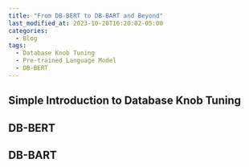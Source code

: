 ```yaml
---
title: "From DB-BERT to DB-BART and Beyond"
last_modified_at: 2023-10-20T16:20:02-05:00
categories:
  - Blog
tags:
  - Database Knob Tuning
  - Pre-trained Language Model
  - DB-BERT
---
```


## Simple Introduction to Database Knob Tuning

## DB-BERT

## DB-BART

## 